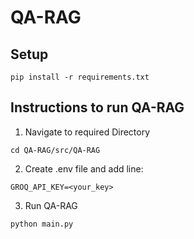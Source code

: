 # QA-RAG

## Setup
```
pip install -r requirements.txt
```

## Instructions to run QA-RAG
1. Navigate to required Directory
```
cd QA-RAG/src/QA-RAG
```
2. Create .env file and add line:
```
GROQ_API_KEY=<your_key>
```
3. Run QA-RAG
```
python main.py
```
